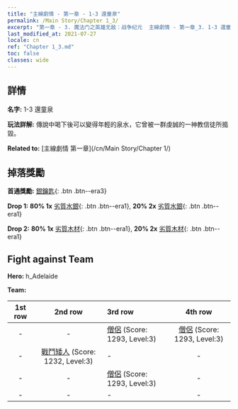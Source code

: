 ```yaml
---
title: "主線劇情 - 第一章 - 1-3 還童泉"
permalink: /Main Story/Chapter 1_3/
excerpt: "第一章 - 3. 魔法门之英雄无敌：战争纪元  主線劇情 - 第一章_3. 1-3 還童泉"
last_modified_at: 2021-07-27
locale: cn
ref: "Chapter 1_3.md"
toc: false
classes: wide
---
```


## 詳情

 **名字:** 1-3 還童泉

 **玩法詳解:** 傳說中喝下後可以變得年輕的泉水，它曾被一群虔誠的一神教信徒所搗毀。

 **Related to:** [主線劇情 第一章](/cn/Main Story/Chapter 1/)

## 掉落獎勵

 **首通獎勵:** [銀鑰匙](/cn/Items/con_693/){: .btn .btn--era3}

 **Drop 1:** **80% 1x** [劣質水銀](/cn/Items/mat_2/){: .btn .btn--era1}, **20% 2x** [劣質水銀](/cn/Items/mat_2/){: .btn .btn--era1}

 **Drop 2:** **80% 1x** [劣質木材](/cn/Items/mat_1/){: .btn .btn--era1}, **20% 2x** [劣質木材](/cn/Items/mat_1/){: .btn .btn--era1}


## Fight against Team
 **Hero:** h_Adelaide

 **Team:**


  | 1st row | 2nd row | 3rd row | 4th row |
  |:----:|:----:|:----|:----:|
  | - | - | [僧侶](/cn/units/Monk/) (Score: 1293, Level:3)  | [僧侶](/cn/units/Monk/) (Score: 1293, Level:3)  |
  | - | [戰鬥矮人](/cn/units/Dwarf/) (Score: 1232, Level:3)  | - | - |
  | - | - | [僧侶](/cn/units/Monk/) (Score: 1293, Level:3)  | - |
  | - | - | - | - |


